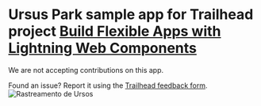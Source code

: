# Ursus Park sample app for Trailhead project [Build Flexible Apps with Lightning Web Components](https://trailhead.salesforce.com/content/learn/projects/lwc-build-flexible-apps)

We are not accepting contributions on this app.

Found an issue? Report it using the [Trailhead feedback form](https://trailhead.salesforce.com/help?support=home).
![Rastreamento de Ursos](https://github.com/DeiltonRodrigues1/bearLWC/assets/97299401/1636915d-8709-4d2e-8974-040011aa1436)
